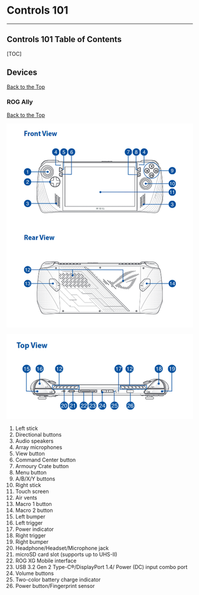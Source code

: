 # Controls 101
***

## Controls 101 Table of Contents

[TOC]

## Devices
[Back to the Top](#controls-101-table-of-contents)

### ROG Ally
[Back to the Top](#controls-101-table-of-contents)


![ROG Ally Front and Back](../../assets/rog-ally-front-back.png)

![ROG Ally Top](../../assets/rog-ally-top.png)

1. Left stick
2. Directional buttons
3. Audio speakers
4. Array microphones
5. View button
6. Command Center button
7. Armoury Crate button
8. Menu button
9. A/B/X/Y buttons
10. Right stick
11. Touch screen
12. Air vents
13. Macro 1 button
14. Macro 2 button
15. Left bumper
16. Left trigger
17. Power indicator
18. Right trigger
19. Right bumper
20. Headphone/Headset/Microphone jack
21. microSD card slot (supports up to UHS-II)
22. ROG XG Mobile interface
23. USB 3.2 Gen 2 Type-C®/DisplayPort 1.4/
Power (DC) input combo port
24. Volume buttons
25. Two-color battery charge indicator
26. Power button/Fingerprint sensor